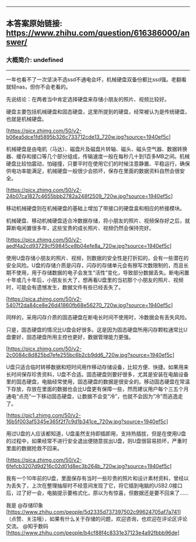 ----------------------------------------
## 本答案原始链接: https://www.zhihu.com/question/616386000/answer/
### 大概简介: undefined
----------------------------------------
一年也看不了一次坚决不选ssd不通电会坏，机械硬盘双备份都比ssd强。老翻看就轻nas，但你不会老看的。

先说结论：在两者当中肯定选择硬盘来存储小朋友的照片、视频比较好。

硬盘主要包括机械硬盘和固态硬盘，这里所提到的硬盘，经常被认为是传统硬盘，也就是机械硬盘。

[https://picx.zhimg.com/50/v2-b06ea5dce1fd5895b326c733712cde13_720w.jpg?source=1940ef5c]

机械硬盘是由电机（马达）、磁盘片及磁盘片转轴、磁头、磁头空气器、数据转换器、缓存和接口等几个部分组成，传输速度一般在每秒几十到1百多MB之间。机械硬盘比较怕震动，怕碰撞，只要平时在使用它们的时候注意静置、平稳运行，确保供电功率能满足，机械硬盘一般很少会损坏，保存在里面的数据资料自然会很安全。

[https://picx.zhimg.com/50/v2-24b07ca1827c4655bbb2782a248f2509_720w.jpg?source=1940ef5c]

移动机械硬盘则在机械硬盘的基础上增加了带接口的硬盘盒和相应的桥接模块。

机械硬盘、移动机械硬盘适合冷数据存储，将小朋友的照片、视频保存好之后，就算断电闲置很多年，这些宝贵的成长照片、视频仍然会保持完好。

[https://picx.zhimg.com/50/v2-aedf4a2cd93729cf59845ce8b04efe8a_720w.jpg?source=1940ef5c]

使用U盘存储小朋友的照片、视频，则数据的安全性是打折扣的，会有一些潜在的安全风险。U盘的存储介质是闪存，闪存的存储单元会有擦写次数限制的，而且长期不使用，用于存储数据的电子会发生“活性”变化，导致部分数据丢失。断电闲置十年或几十年后，小朋友长大了，想再看U盘里的当初那个小朋友的照片、视频时，可能会有遗憾发生，数据文件有些已经丢失了。

[https://pica.zhimg.com/50/v2-5407f2da84ce8e26d41860fb68e56270_720w.jpg?source=1940ef5c]

同样的，采用闪存介质的固态硬盘在断电长时间不使用时，冷数据会有丢失风险。

只是，固态硬盘的情况比U盘会好很多。这是因为固态硬盘所用闪存颗粒通常比U盘要好，固态硬盘所用主控也更好，数据管理能力更强。

[https://picx.zhimg.com/50/v2-2c0084c8d825bd7efe255bc6b2cb9dd6_720w.jpg?source=1940ef5c]

U盘只适合临时转移数据和短时间用作移动存储设备，比较方便、快捷。如果用来长时间保存珍贵资料，U盘不合适。固态硬盘则要好很多，尤其是安装在电脑设备里的固态硬盘，电脑经常使用，固态硬盘的数据是很安全的。移动固态硬盘在常温下存放，存放在里面的数据也会比U盘更有保障一些，然而建议用户每个三五个月通电“点亮”一下移动固态硬盘，让数据不会变“冷”，也就不会因为“冷”而逃逸走了。

[https://pic1.zhimg.com/50/v2-16b5f003af5345e365f2f7c9d1b341ce_720w.jpg?source=1940ef5c]

用过U盘的人应该都知道，U盘虽然支持即插即用，支持热插拔，但是在使用U盘的过程中，如果经常不进行安全退出便随意拔出U盘，则U盘很容易损坏，严重时里面的数据抢救不回来。

[https://pica.zhimg.com/50/v2-6fefcb3207d9d216c02d01d8ec3b264b_720w.jpg?source=1940ef5c]

我有一个10年前的U盘，里面保存有当时一些珍贵的照片和设计素材资料，曾经以为丢失了，上次在整理抽屉时不经意间发现了它，将它插到电脑的USB2.0接口后，过了好一会，电脑提示要格式化，原以为有惊喜，但数据还是要不回来了……

我是 @存储印象 [https://www.zhihu.com/people/5d2335d737397502c99624705af7a741] （点赞、关注哦），如果有什么关于存储的问题，欢迎咨询，也欢迎在评论区评论交流。 @知乎数码 [https://www.zhihu.com/people/b4cf88f4c8331e37123e4a92fbbb96de]